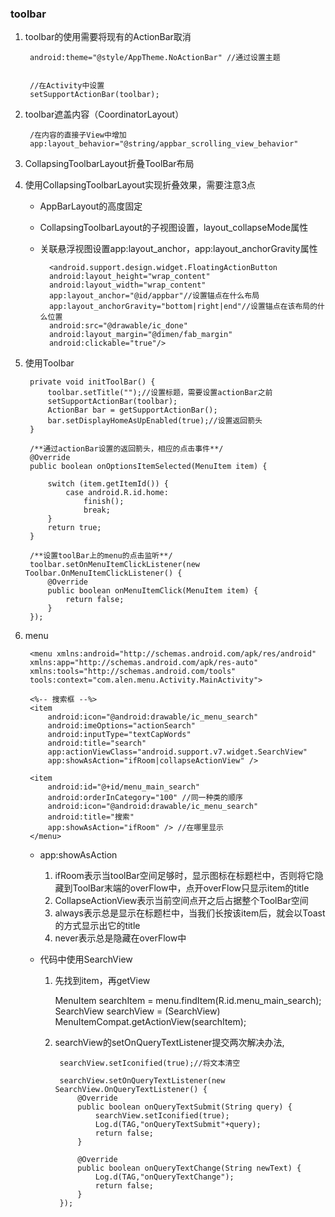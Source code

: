 ### toolbar

1. toolbar的使用需要将现有的ActionBar取消
		
		android:theme="@style/AppTheme.NoActionBar" //通过设置主题


		//在Activity中设置
		setSupportActionBar(toolbar);

2. toolbar遮盖内容（CoordinatorLayout）
			
		/在内容的直接子View中增加
		app:layout_behavior="@string/appbar_scrolling_view_behavior"

3. CollapsingToolbarLayout折叠ToolBar布局
4. 使用CollapsingToolbarLayout实现折叠效果，需要注意3点 
	
	* AppBarLayout的高度固定 
	* CollapsingToolbarLayout的子视图设置，layout_collapseMode属性 
	* 关联悬浮视图设置app:layout_anchor，app:layout_anchorGravity属性
		
			<android.support.design.widget.FloatingActionButton
	        android:layout_height="wrap_content"
	        android:layout_width="wrap_content"
	        app:layout_anchor="@id/appbar"//设置锚点在什么布局
	        app:layout_anchorGravity="bottom|right|end"//设置锚点在该布局的什么位置
	        android:src="@drawable/ic_done"
	        android:layout_margin="@dimen/fab_margin"
	        android:clickable="true"/>
			
5. 使用Toolbar

		private void initToolBar() {
			toolbar.setTitle("");//设置标题，需要设置actionBar之前
			setSupportActionBar(toolbar);
			ActionBar bar = getSupportActionBar();
			bar.setDisplayHomeAsUpEnabled(true);//设置返回箭头
		}
		
		/**通过actionBar设置的返回箭头，相应的点击事件**/
		@Override
		public boolean onOptionsItemSelected(MenuItem item) {

			switch (item.getItemId()) {
				case android.R.id.home:
					finish();
					break;
			}
			return true;
		}
		
		/**设置toolBar上的menu的点击监听**/
		toolbar.setOnMenuItemClickListener(new Toolbar.OnMenuItemClickListener() {
            @Override
            public boolean onMenuItemClick(MenuItem item) {
                return false;
            }
        });

6. menu

		<menu xmlns:android="http://schemas.android.com/apk/res/android"
	    xmlns:app="http://schemas.android.com/apk/res-auto"
	    xmlns:tools="http://schemas.android.com/tools"
	    tools:context="com.alen.menu.Activity.MainActivity">

		<%-- 搜索框 --%>
	    <item
	        android:icon="@android:drawable/ic_menu_search"
	        android:imeOptions="actionSearch"
	        android:inputType="textCapWords"
	        android:title="search"
	        app:actionViewClass="android.support.v7.widget.SearchView"
	        app:showAsAction="ifRoom|collapseActionView" />

		<item
	        android:id="@+id/menu_main_search"
	        android:orderInCategory="100" //同一种类的顺序
	        android:icon="@android:drawable/ic_menu_search"
	        android:title="搜索"
	        app:showAsAction="ifRoom" /> //在哪里显示
		</menu>

	* app:showAsAction
		1. ifRoom表示当toolBar空间足够时，显示图标在标题栏中，否则将它隐藏到ToolBar末端的overFlow中，点开overFlow只显示item的title
		2. CollapseActionView表示当前空间点开之后占据整个ToolBar空间
		3. always表示总是显示在标题栏中，当我们长按该item后，就会以Toast的方式显示出它的title
		4. never表示总是隐藏在overFlow中

	* 代码中使用SearchView
		1. 先找到item，再getView
		
			MenuItem searchItem = menu.findItem(R.id.menu_main_search);
        	SearchView searchView = (SearchView) MenuItemCompat.getActionView(searchItem);

		2. searchView的setOnQueryTextListener提交两次解决办法,
			
				searchView.setIconified(true);//将文本清空

				searchView.setOnQueryTextListener(new SearchView.OnQueryTextListener() {
	            	@Override
	            	public boolean onQueryTextSubmit(String query) {
	               		searchView.setIconified(true);
	                	Log.d(TAG,"onQueryTextSubmit"+query);
	               	 	return false;
	            	}
	
	            	@Override
	            	public boolean onQueryTextChange(String newText) {
	                	Log.d(TAG,"onQueryTextChange");
	                	return false;
	            	}
       			});
